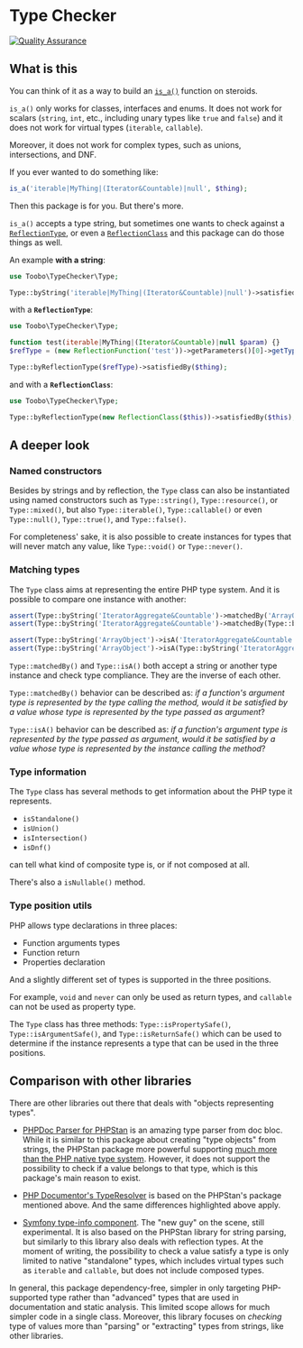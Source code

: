 # Type Checker

[![Quality Assurance](https://github.com/Toobo/TypeChecker/actions/workflows/quality-assurance.yml/badge.svg)](https://github.com/Toobo/TypeChecker/actions/workflows/quality-assurance.yml)

## What is this

You can think of it as a way to build an [`is_a()`](https://www.php.net/manual/it/function.is-a.php) function on steroids.

`is_a()` only works for classes, interfaces and enums. It does not work for scalars (`string`, `int`, etc., including unary types like `true` and `false`) and it does not work for virtual types (`iterable`, `callable`).

Moreover, it does not work for complex types, such as unions, intersections, and DNF.

If you ever wanted to do something like:

```php
is_a('iterable|MyThing|(Iterator&Countable)|null', $thing);
```

Then this package is for you. But there's more.

`is_a()` accepts a type string, but sometimes one wants to check against a [`ReflectionType`](https://www.php.net/manual/it/class.reflectiontype.php), or even a [`ReflectionClass`](https://www.php.net/manual/it/class.reflectionclass.php) and this package can do those things as well.

An example **with a string**:

```php
use Toobo\TypeChecker\Type;

Type::byString('iterable|MyThing|(Iterator&Countable)|null')->satisfiedBy($thing);
```

with a **`ReflectionType`**:

```php
use Toobo\TypeChecker\Type;

function test(iterable|MyThing|(Iterator&Countable)|null $param) {}
$refType = (new ReflectionFunction('test'))->getParameters()[0]->getType();

Type::byReflectionType($refType)->satisfiedBy($thing);
```

and with a **`ReflectionClass`**:

```php
use Toobo\TypeChecker\Type;

Type::byReflectionType(new ReflectionClass($this))->satisfiedBy($this);
```



## A deeper look



### Named constructors

Besides by strings and by reflection, the `Type` class can also be instantiated using named constructors such as `Type::string()`, `Type::resource()`, or `Type::mixed()`, but also `Type::iterable()`, `Type::callable()` or even `Type::null()`, `Type::true()`, and `Type::false()`.

For completeness' sake, it is also possible to create instances for types that will never match any value, like `Type::void()` or `Type::never()`.



### Matching types

The `Type` class aims at representing the entire PHP type system. And it is possible to compare one instance with another:

```php
assert(Type::byString('IteratorAggregate&Countable')->matchedBy('ArrayObject'));
assert(Type::byString('IteratorAggregate&Countable')->matchedBy(Type::byString('ArrayObject')));

assert(Type::byString('ArrayObject')->isA('IteratorAggregate&Countable'));
assert(Type::byString('ArrayObject')->isA(Type::byString('IteratorAggregate&Countable')));
```

`Type::matchedBy()` and `Type::isA()` both accept a string or another type instance and check type compliance. They are the inverse of each other.

`Type::matchedBy()` behavior can be described as: _if a function's argument type is represented by the type calling the method, would it be satisfied by a value whose type is represented by the type passed as argument_?

`Type::isA()` behavior can be described as: _if a function's argument type is represented by the type passed as argument, would it be satisfied by a value whose type is represented by the instance calling the method_?



### Type information

The `Type` class has several methods to get information about the PHP type it represents.

- `isStandalone()`
- `isUnion()`
- `isIntersection()`
- `isDnf()`

can tell what kind of composite type is, or if not composed at all.

There's also a `isNullable()` method.



### Type position utils

PHP allows type declarations in three places:

- Function arguments types
- Function return
- Properties declaration

And a slightly different set of types is supported in the three positions.

For example, `void` and `never` can only be used as return types, and `callable` can not be used as property type.

The `Type` class has three methods: `Type::isPropertySafe()`, `Type::isArgumentSafe()`, and `Type::isReturnSafe()` which can be used to determine if the instance represents a type that can be used in the three positions.



## Comparison with other libraries

There are other libraries out there that deals with "objects representing types".

- [PHPDoc Parser for PHPStan](https://github.com/phpstan/phpdoc-parser) is an amazing type parser  from doc bloc. While it is similar to this package about creating "type objects" from strings,
  the PHPStan package more powerful supporting [much more than the PHP native type system](https://phpstan.org/writing-php-code/phpdoc-types).
  However, it does not support the possibility to check if a value belongs to that type, which is this package's main reason to exist.
  
- [PHP Documentor's TypeResolver](https://github.com/phpDocumentor/TypeResolver) is based on the PHPStan's package mentioned above. And the same differences highlighted above apply.
  
- [Symfony type-info component](https://github.com/symfony/type-info). The "new guy" on the scene, still experimental. It is also based on the PHPStan library for string parsing, but similarly
  to this library also deals with reflection types. At the moment of writing, the possibility to check a value satisfy a type is only limited to native "standalone" types, which includes virtual types such as `iterable` and `callable`, but does not include composed types.

In general, this package dependency-free, simpler in only targeting PHP-supported type rather than "advanced" types that are used in documentation and static analysis. This limited scope allows for much simpler code in a single class. Moreover, this library focuses on _checking_ type of values more than "parsing" or "extracting" types from strings, like other libraries.